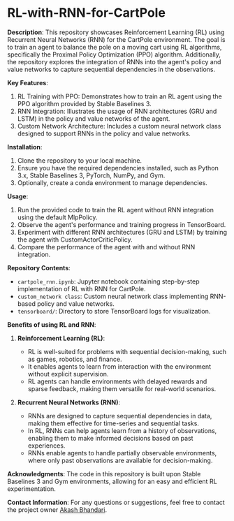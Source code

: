 # RL-with-RNN-for-CartPole

**Description**:
This repository showcases Reinforcement Learning (RL) using Recurrent Neural Networks (RNN) for the CartPole environment. The goal is to train an agent to balance the pole on a moving cart using RL algorithms, specifically the Proximal Policy Optimization (PPO) algorithm. Additionally, the repository explores the integration of RNNs into the agent's policy and value networks to capture sequential dependencies in the observations.

**Key Features**:

1. RL Training with PPO: Demonstrates how to train an RL agent using the PPO algorithm provided by Stable Baselines 3.
2. RNN Integration: Illustrates the usage of RNN architectures (GRU and LSTM) in the policy and value networks of the agent.
3. Custom Network Architecture: Includes a custom neural network class designed to support RNNs in the policy and value networks.

**Installation**:
1. Clone the repository to your local machine.
2. Ensure you have the required dependencies installed, such as Python 3.x, Stable Baselines 3, PyTorch, NumPy, and Gym.
3. Optionally, create a conda environment to manage dependencies.

**Usage**:
1. Run the provided code to train the RL agent without RNN integration using the default MlpPolicy.
2. Observe the agent's performance and training progress in TensorBoard.
3. Experiment with different RNN architectures (GRU and LSTM) by training the agent with CustomActorCriticPolicy.
4. Compare the performance of the agent with and without RNN integration.

**Repository Contents**:
- `cartpole_rnn.ipynb`: Jupyter notebook containing step-by-step implementation of RL with RNN for CartPole.
- `custom_network class`: Custom neural network class implementing RNN-based policy and value networks.
- `tensorboard/`: Directory to store TensorBoard logs for visualization.

**Benefits of using RL and RNN**:

1. **Reinforcement Learning (RL)**:
   - RL is well-suited for problems with sequential decision-making, such as games, robotics, and finance.
   - It enables agents to learn from interaction with the environment without explicit supervision.
   - RL agents can handle environments with delayed rewards and sparse feedback, making them versatile for real-world scenarios.

2. **Recurrent Neural Networks (RNN)**:
   - RNNs are designed to capture sequential dependencies in data, making them effective for time-series and sequential tasks.
   - In RL, RNNs can help agents learn from a history of observations, enabling them to make informed decisions based on past experiences.
   - RNNs enable agents to handle partially observable environments, where only past observations are available for decision-making.


**Acknowledgments**:
The code in this repository is built upon Stable Baselines 3 and Gym environments, allowing for an easy and efficient RL experimentation.

**Contact Information**:
For any questions or suggestions, feel free to contact the project owner [Akash Bhandari](mailto:akashlra10@gmail.com).

